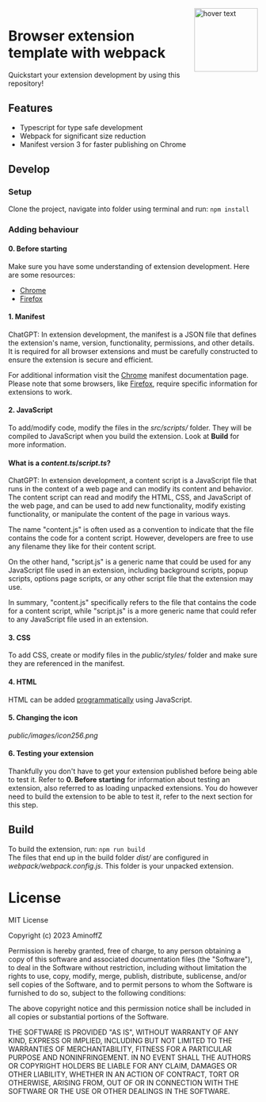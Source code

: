
<img src="https://raw.githubusercontent.com/AminoffZ/webpack-browser-extension-template/main/public/images/icon256.png" align="right" width="128" title="hover text">

# Browser extension template with webpack 

Quickstart your extension development by using this repository!

## Features
- Typescript for type safe development
- Webpack for significant size reduction
- Manifest version 3 for faster publishing on Chrome

## Develop

### Setup

Clone the project, navigate into folder using terminal and run:
`npm install`

### Adding behaviour

#### 0. Before starting

Make sure you have some understanding of extension development. Here are some resources:
- [Chrome](https://developer.chrome.com/docs/extensions/mv3/getstarted/development-basics/)
- [Firefox](https://developer.mozilla.org/en-US/docs/Mozilla/Add-ons/WebExtensions/Your_first_WebExtension)

#### 1. Manifest

ChatGPT: In extension development, the manifest is a JSON file that defines the extension's name, version, functionality, permissions, and other details. It is required for all browser extensions and must be carefully constructed to ensure the extension is secure and efficient.

For additional information visit the [Chrome](https://developer.chrome.com/docs/extensions/mv3/manifest/) manifest documentation page. Please note that some browsers, like [Firefox](https://developer.mozilla.org/en-US/docs/Mozilla/Add-ons/WebExtensions/manifest.json/browser_specific_settings), require specific information for extensions to work.

#### 2. JavaScript

To add/modify code, modify the files in the _src/scripts/_ folder. They will be compiled to JavaScript when you build the extension. Look at **Build** for more information.

#### What is a _content.ts_/_script.ts_?

ChatGPT: In extension development, a content script is a JavaScript file that runs in the context of a web page and can modify its content and behavior. The content script can read and modify the HTML, CSS, and JavaScript of the web page, and can be used to add new functionality, modify existing functionality, or manipulate the content of the page in various ways.

The name "content.js" is often used as a convention to indicate that the file contains the code for a content script. However, developers are free to use any filename they like for their content script.

On the other hand, "script.js" is a generic name that could be used for any JavaScript file used in an extension, including background scripts, popup scripts, options page scripts, or any other script file that the extension may use.

In summary, "content.js" specifically refers to the file that contains the code for a content script, while "script.js" is a more generic name that could refer to any JavaScript file used in an extension.

#### 3. CSS

To add CSS, create or modify files in the _public/styles/_ folder and make sure they are referenced in the manifest.

#### 4. HTML

HTML can be added [programmatically](https://developer.mozilla.org/en-US/docs/Web/API/Document/createElement) using JavaScript.

#### 5. Changing the icon

_public/images/icon256.png_

#### 6. Testing your extension

Thankfully you don't have to get your extension published before being able to test it. Refer to **0. Before starting** for information about testing an extension, also referred to as loading unpacked extensions. You do however need to build the extension to be able to test it, refer to the next section for this step.

## Build

To build the extension, run:
`npm run build`  
The files that end up in the build folder _dist/_ are configured in _webpack/webpack.config.js_. This folder is your unpacked extension.

# License

MIT License

Copyright (c) 2023 AminoffZ

Permission is hereby granted, free of charge, to any person obtaining a copy of this software and associated documentation files (the "Software"), to deal in the Software without restriction, including without limitation the rights to use, copy, modify, merge, publish, distribute, sublicense, and/or sell copies of the Software, and to permit persons to whom the Software is furnished to do so, subject to the following conditions:

The above copyright notice and this permission notice shall be included in all copies or substantial portions of the Software.

THE SOFTWARE IS PROVIDED "AS IS", WITHOUT WARRANTY OF ANY KIND, EXPRESS OR IMPLIED, INCLUDING BUT NOT LIMITED TO THE WARRANTIES OF MERCHANTABILITY, FITNESS FOR A PARTICULAR PURPOSE AND NONINFRINGEMENT. IN NO EVENT SHALL THE AUTHORS OR COPYRIGHT HOLDERS BE LIABLE FOR ANY CLAIM, DAMAGES OR OTHER LIABILITY, WHETHER IN AN ACTION OF CONTRACT, TORT OR OTHERWISE, ARISING FROM, OUT OF OR IN CONNECTION WITH THE SOFTWARE OR THE USE OR OTHER DEALINGS IN THE SOFTWARE.
